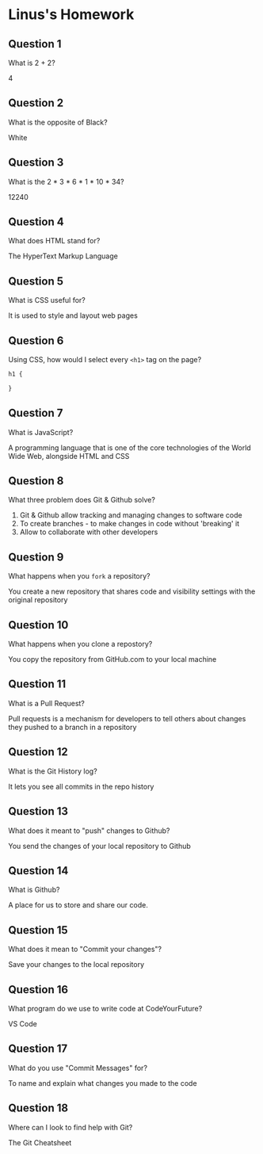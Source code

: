 # Linus's Homework

## Question 1

What is 2 + 2?

4

## Question 2

What is the opposite of Black?

White

## Question 3

What is the  2 * 3 * 6 * 1 * 10 * 34?

12240

## Question 4 

What does HTML stand for?

The HyperText Markup Language

## Question 5

What is CSS useful for?

It is used to style and layout web pages

## Question 6

Using CSS, how would I select every `<h1>` tag on the page?

```css
h1 {

}
```

## Question 7

What is JavaScript?

A programming language that is one of the core technologies of the World Wide Web, alongside HTML and CSS

## Question 8

What three problem does Git & Github solve?

1) Git & Github allow tracking and managing changes to software code
2) To create branches - to make changes in code without 'breaking' it
3) Allow to collaborate with other developers 

## Question 9

What happens when you `fork` a repository?

You create a new repository that shares code and visibility settings with the original repository

## Question 10 

What happens when you clone a repostory?

You copy the repository from GitHub.com to your local machine

## Question 11

What is a Pull Request?

Pull requests is a mechanism for developers to tell others about changes they pushed to a branch in a repository 

## Question 12

What is the Git History log?

It lets you see all commits in the repo history

## Question 13

What does it meant to "push" changes to Github?

You send the changes of your local repository to Github

## Question 14

What is Github?

A place for us to store and share our code.

## Question 15

What does it mean to "Commit your changes"?

 Save your changes to the local repository

## Question 16

What program do we use to write code at CodeYourFuture?

VS Code

## Question 17

What do you use "Commit Messages" for?

To name and explain what changes you made to the code

## Question 18

Where can I look to find help with Git?

The Git Cheatsheet

